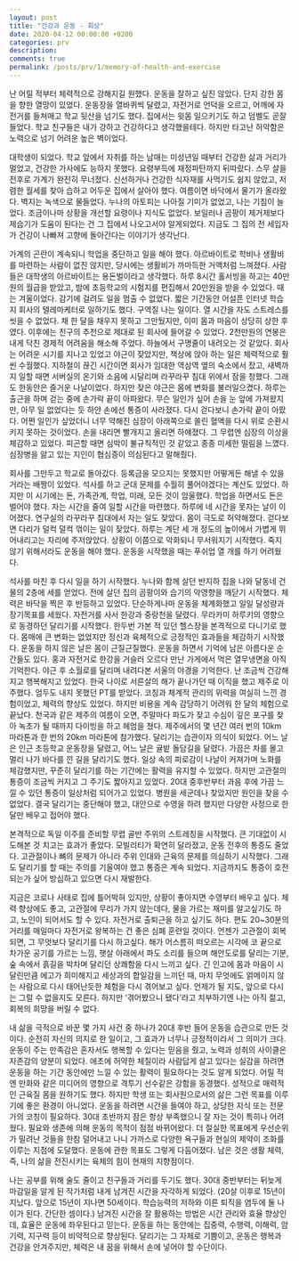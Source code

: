 ```yaml
---
layout: post
title: "건강과 운동 - 회상"
date: 2020-04-12 00:00:00 +0200
categories: prv
description: 
comments: true
permalink: /posts/prv/1/memory-of-health-and-exercise
---
```


난 어릴 적부터 체력적으로 강해지길 원했다. 운동을 잘하고 싶진 않았다. 단지 강한 몸을 향한 열망이 있었다. 운동장을 열바퀴씩 달렸고, 자전거로 언덕을 오르고, 어깨에 자전거를 들쳐매고 학교 뒷산을 넘기도 했다. 집에서는 윗몸 일으키기도 하고 덤벨도 곧잘 들었다. 학교 친구들은 내가 강하고 건강하다고 생각했을테다. 하지만 타고난 허악함은 노력으로 넘기 어려운 높은 벽이었다.

대학생이 되었다. 학교 앞에서 자취를 하는 남매는 미성년일 때부터 건강한 삶과 거리가 멀었고, 건강한 가사에도 능하지 못했다. 요령부득에 재정파탄까지 뒤따랐다. 스무 살을 전후로 가계가 완전히 무너졌다. 신선하거나 건강한 식자재를 사먹기도 쉽지 않았고, 저렴한 월세를 찾아 습하고 어두운 집에서 살아야 했다. 여름이면 바닥에서 물기가 올라왔다. 벽지는 녹색으로 물들었다. 누나의 아토피는 나아질 기미가 없었고, 나는 기침이 늘었다. 조금이나마 상황을 개선할 요령이나 지식도 없었다. 보일러나 곰팡이 제거제보다 제습기가 도움이 된다는 건 그 집에서 나오고서야 알게되었다. 지금도 그 집의 전 세입자가 건강이 나빠져 고향에 돌아간다는 이야기가 생각난다.

가계의 곤란이 계속되니 학업을 중단하고 일을 해야 했다. 아르바이트로 학비나 생활비를 마련하는 사람이 없진 않지만, 당시에는 생활비가 까마득한 거액처럼 느껴졌다. 사람들은 대학생의 아르바이트는 용돈벌이라고 생각했다. 하루 8시간 홀서빙을 하고는 40만원의 월급을 받았고, 밤에 초등학교의 시험지를 편집해서 20만원을 받을 수 있었다. 때는 겨울이었다. 감기에 걸려도 일을 멈출 수 없었다. 짧은 기간동안 어설픈 인터넷 학습지 회사의 텔레마케터로 일하기도 했다. 구역질 나는 일이다. 열 시간을 자도 스트레스를 씻을 수 없었다. 채 한 달을 채우지 못하고 그만뒀지만, 이미 몸과 마음이 상당히 상한 후였다.
이후에는 친구의 추천으로 제대로 된 회사에 들어갈 수 있었다. 2천만원의 연봉은 내게 닥친 경제적 어려움을 해소해 주었다. 하늘에서 구명줄이 내려오는 것 같았다. 회사는 어려운 시기를 지나고 있었고 야근이 잦았지만, 책상에 앉아 하는 일은 체력적으로 훨씬 수월했다. 지하철이 끊긴 시간이면 회사가 임대한 역삼역 옆의 숙소에서 잤고, 새벽까지 일할 때면 서버실의 온기와 소음에 시달리며 라꾸라꾸 침대 위에서 잠을 청했다. 그래도 한동안은 즐거운 나날이었다. 하지만 잦은 야근은 몸에 변화를 불러일으켰다. 하루는 출근을 하며 걷는 중에 손가락 끝이 아파왔다. 무슨 일인가 싶어 손을 눈 앞에 가져왔지만, 아무 일 없었다는 듯 하얀 손에선 통증이 사라졌다. 다시 걷다보니 손가락 끝이 아팠다. 어쩐 일인가 싶었더니 너무 약해진 심장이 아래쪽으로 쏠린 혈액을 다시 위로 순환시키지 못하는 것이었다. 손을 내리면 빨개지고 올리면 하얘졌다. 그 무렵엔 심장의 이상을 체감하고 있었다. 피곤할 때면 심박이 불규칙적인 것 같았고 종종 미세한 떨림을 느꼈다. 심장병을 앓고 있는 지인이 협심증이 의심된다고 말해줬다.

회사를 그만두고 학교로 돌아갔다. 등록금을 모으지는 못했지만 어떻게든 해낼 수 있을 거라는 배짱이 있었다. 석사를 하고 군대 문제를 수월히 풀어야겠다는 계산도 있었다. 하지만 이 시기에는 돈, 가족관계, 학업, 미래, 모든 것이 암울했다. 학업을 하면서도 돈은 벌어야 했다. 자는 시간을 줄여 일할 시간을 마련했다. 하루에 네 시간을 못자는 날이 이어졌다. 연구실의 라꾸라꾸 침대에서 자는 일도 잦았다. 몸이 극도로 허약해졌다. 걷다보면 다리가 덜컥 덜컥 꺾이는 일이 잦았다. 하루는 계단 세 개 정도의 높이에서 가볍게 뛰어내리고는 자리에 주저앉았다. 상황이 이쯤으로 악화되니 무서워지기 시작했다. 죽지 않기 위해서라도 운동을 해야 했다. 운동을 시작했을 때는 푸쉬업 열 개를 하기 어려웠다.

석사를 마친 후 다시 일을 하기 시작했다. 누나와 함께 살던 반지하 집을 나와 달동네 건물의 2층에 세를 얻었다. 전에 살던 집의 곰팡이와 습기의 악영향을 깨닫기 시작했다. 체력은 바닥을 찍은 후 반등하고 있었다. 단순하게나마 운동을 체계화했고 일일 달성량과 장기목표를 세웠다. 자전거를 사서 한강과 중랑천을 달렸다. 무라카미 하루키의 영향으로 동경하던 달리기를 시작했다. 한두번 가본 적 있던 헬스장을 본격적으로 다니기로 했다. 몸매에 큰 변화는 없었지만 정신과 육체적으로 긍정적인 효과들을 체감하기 시작했다. 운동을 하지 않은 날은 몸이 근질근질했다. 운동을 하면서 기억에 남은 아름다운 순간들도 있다. 홍과 자전거로 한강을 거슬러 오르다 만난 가게에서 먹은 열무냉면을 아직 기억한다. 야근 후 소월로를 달리며 내려다본 서울의 야경을 기억한다. 난 조금씩 건강해지고 행복해지고 있었다.
한국 나이로 서른살의 해가 끝나가던 때 이직을 했고 제주로 이주했다. 엄두도 내지 못했던 PT를 받았다. 코칭과 체계적 관리의 위력을 여실히 느낀 경험이었고, 체력의 향상도 있었다. 하지만 비용을 계속 감당하기 어려워 한 달의 체험으로 끝났다. 천국과 같은 제주의 여름이 오면, 주말마다 파도가 잦고 수심이 깊은 포구를 찾아 녹초가 될 때까지 다이빙을 하고 헤엄을 쳤다. 제주에서의 몇 년간 여러 번의 10km 마라톤과 한 번의 20km 마라톤에 참가했다. 달리기는 습관이자 의식이 되었다. 어느 날은 인근 초등학교 운동장을 달렸고, 어느 날은 귤밭 돌담길을 달렸다. 가끔은 차를 몰고 멀리 나가 바다를 낀 길을 달리기도 했다. 일상 속의 피로감이 나날이 커져가며 노화를 체감했지만, 꾸준히 달리기를 하는 기간에는 활력을 유지할 수 있었다. 하지만 고관절의 통증이 조금씩 커지고 그 주기도 짧아지고 있었다. 20대 중후반부터 과음 후에 가끔 느낄 수 있던 통증이 일상처럼 되어가고 있었다. 병원을 세군데나 찾았지만 원인을 찾을 수 없었다. 결국 달리기는 중단해야 했고, 대안으로 수영을 하려 했지만 다양한 사정으로 한 달만 배우고 접어야 했다.

본격적으로 독일 이주를 준비할 무렵 골반 주위의 스트레칭을 시작했다. 큰 기대없이 시도해본 것 치고는 효과가 좋았다. 모빌리티가 확연히 달라졌고, 운동 전후의 통증도 줄었다. 고관절이나 뼈의 문제가 아니라 주위 인대와 근육의 문제를 의심하기 시작했다. 그래도 달리기를 할 때는 주의를 기울여야 했고 통증은 계속 되었다. 지금까지도 통증이 호전되는가 싶어 방심하고 있으면 다시 재발한다.

지금은 코로나 사태로 집에 틀어박혀 있지만, 상황이 좋아지면 수영부터 배우고 싶다. 체력 향상에도 좋고, 고관절에 무리가 가지 않는데다, 물을 가르는 재미를 알고싶기도 하고, 노인이 되어서도 할 수 있다. 자전거로 출퇴근을 하고 싶기도 하다. 편도 20~30분의 거리를 매일마다 자전거로 왕복하는 건 좋은 심폐 훈련일 것이다. 언젠가 고관절이 회복되면, 그 무엇보다 달리기를 다시 하고싶다. 해가 어스름히 떠오르는 시각에 코 끝으로 차가운 공기를 가르는 느낌, 햇살 아래에서 파도 소리를 들으며 해안도로를 달리는 기분, 숲 속에서 흙길을 박차며 달리던 상쾌함을 다시 느끼고 싶다. 긴 인고에 몸과 마음이 시달린만큼 에고가 희미해지고 세상과의 합일감을 느끼던 때, 마치 무엇에도 얽메이지 않는 사람으로 다시 태어난듯한 체험을 다시 겪어보고 싶다. 언제가 될 지도, 앞으로 다시는 그럴 수 없을지도 모른다. 하지만 ‘겪어봤으니 됐다’라고 치부하기엔 나는 아직 젊고, 회복의 희망을 버릴 수 없다. 

내 삶을 극적으로 바꾼 몇 가지 사건 중 하나가 20대 후반 들어 운동을 습관으로 만든 것이다. 순전히 자신의 의지로 한 일이고, 그 효과가 너무나 긍정적이라서 그 의미가 크다. 운동이 주는 만족감은 혼자서도 행복할 수 있다는 믿음을 줬고, 노력과 성취의 사이클은 자존감의 양분이 되었다. 애초에 허약한 체질이라 사람답게 살고 있다는 실감을 하려면 운동을 하는 기간 동안에만 느낄 수 있는 활력이 필요하다는 것도 알게 되었다.
어릴 적엔 만화와 같은 미디어의 영향으로 격투기 선수같은 강함을 동경했다. 성적으로 매력적인 근육질 몸을 원하기도 했다. 하지만 학생 또는 회사원으로서의 삶은 그런 목표를 이루기에 좋은 환경이 아니었다. 운동을 하려면 시간을 들여야 하고, 상당한 지식 또는 전문가의 코칭이 필요하다. 30대 초반까지 잠은 항상 부족했으니 잘 자는 것이 특히나 어려웠다. 필요와 생존에 의해 운동의 목적이 점점 바뀌어왔다. 더 절실한 목표에게 우선순위가 밀려난 것들을 한참 덜어내고 나니 가까스로 다양한 욕구들과 현실의 제약이 조화를 이루는 지점에 도달했다. 운동에 관한 목표도 그렇게 다듬어졌다. 남은 것은 생활 체력, 즉, 나의 삶을 전진시키는 육체의 힘이 현재의 지향점이다.

나는 공부를 위해 술도 줄이고 친구들과 거리를 두기도 했다. 30대 중반부터는 뒤늦게 마감일을 알게 된 작가처럼 내게 남겨진 시간을 자각하게 되었다. (20살 이후로 15년이 지났다. 앞으로 15년이 지나면 50세이다. 학습능력의 저하와 이른 퇴직을 염두에 둘 나이가 된다. 간단한 셈이다.) 남겨진 시간을 잘 활용하는 방법은 시간 관리와 효율 향상인데, 효율은 운동에 좌우된다고 믿는다. 운동을 하는 동안에는 집중력, 수행력, 이해력, 암기력, 지구력 등이 비약적으로 향상된다. 달리기는 그 자체로 기쁨이고, 운동은 행복과 건강을 안겨주지만, 체력은 내 꿈을 위해서 손에 넣어야 할 수단이다.